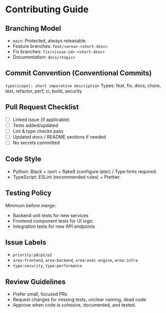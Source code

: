 # Contributing Guide

## Branching Model
- `main`: Protected, always releasable.
- Feature branches: `feat/<area>-<short-desc>`
- Fix branches: `fix/<issue-id>-<short-desc>`
- Documentation: `docs/<topic>`

## Commit Convention (Conventional Commits)
`type(scope): short imperative description`
Types: feat, fix, docs, chore, test, refactor, perf, ci, build, security

## Pull Request Checklist
- [ ] Linked issue (if applicable)
- [ ] Tests added/updated
- [ ] Lint & type checks pass
- [ ] Updated docs / README sections if needed
- [ ] No secrets committed

## Code Style
- Python: Black + isort + flake8 (configure later) / Type hints required.
- TypeScript: ESLint (recommended rules) + Prettier.

## Testing Policy
Minimum before merge:
- Backend unit tests for new services
- Frontend component tests for UI logic
- Integration tests for new API endpoints

## Issue Labels
- `priority:p0/p1/p2`
- `area:frontend`, `area:backend`, `area:exec-engine`, `area:infra`
- `type:security`, `type:performance`

## Review Guidelines
- Prefer small, focused PRs
- Request changes for missing tests, unclear naming, dead code
- Approve when code is cohesive, documented, and tested.
